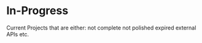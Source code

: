 # In-Progress
Current Projects that are either: 
    not complete
    not polished 
    expired external APIs 
    etc.
